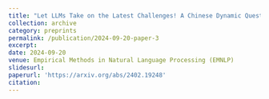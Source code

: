 ```yaml
---
title: "Let LLMs Take on the Latest Challenges! A Chinese Dynamic Question Answering Benchmark"
collection: archive
category: preprints
permalink: /publication/2024-09-20-paper-3
excerpt: 
date: 2024-09-20
venue: Empirical Methods in Natural Language Processing (EMNLP)
slidesurl: 
paperurl: 'https://arxiv.org/abs/2402.19248'
citation: 
---
```

